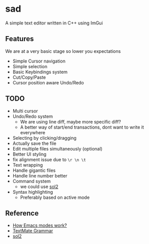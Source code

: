 # sad

A simple text editor written in C++ using ImGui

## Features
We are at a very basic stage so lower you expectations
- Simple Cursor navigation
- Simple selection
- Basic Keybindings system
- Cut/Copy/Paste
- Cursor position aware Undo/Redo

## TODO
- Multi cursor
- Undo/Redo system
  - We are using line diff, maybe more specific diff?
  - A better way of start/end transactions, dont want to write it everywhere
- Selecting by clicking/dragging
- Actually save the file
- Edit multiple files simultaneously (optional)
- Better UI styling
- fix alignment issue due to `\r \n \t`
- Text wrapping
- Handle gigantic files
- Handle line number better
- Command system
  - we could use [sol2](https://github.com/ThePhD/sol2)
- Syntax highlighting
  - Preferably based on active mode

## Reference
- [How Emacs modes work?](https://www.emacswiki.org/emacs/ModeTutorial)
- [TextMate Grammar](https://macromates.com/manual/en/language_grammars)
- [sol2](https://github.com/ThePhD/sol2)